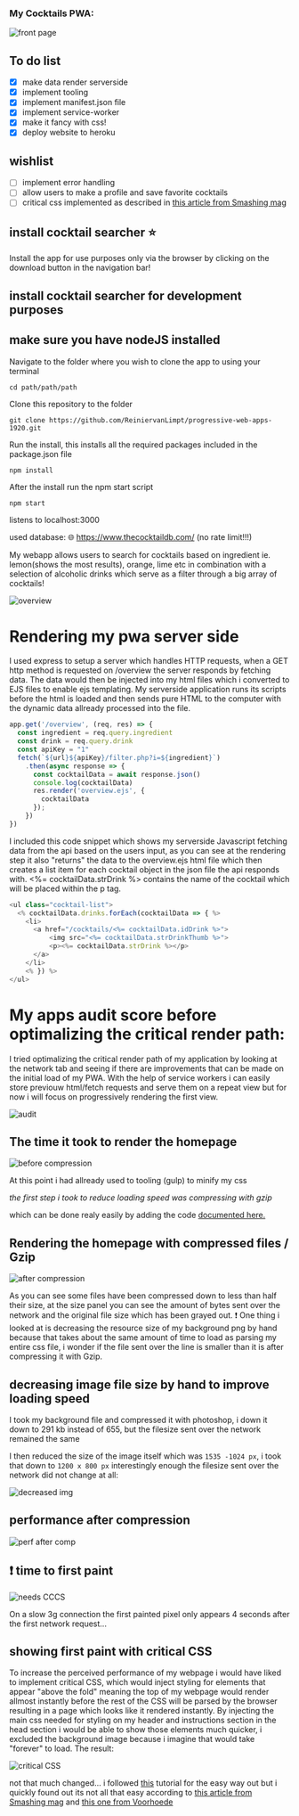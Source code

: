 ### My Cocktails PWA:

![front page](https://user-images.githubusercontent.com/36195440/77958156-e7741880-72d4-11ea-87ef-2838e10b0098.png)

## To do list

- [x] make data render serverside
- [x] implement tooling
- [x] implement manifest.json file
- [x] implement service-worker
- [x] make it fancy with css!
- [x] deploy website to heroku

## wishlist

- [ ] implement error handling
- [ ] allow users to make a profile and save favorite cocktails
- [ ] critical css implemented as described in [this article from Smashing mag](https://www.smashingmagazine.com/2015/08/understanding-critical-css/)

## install cocktail searcher :star:

Install the app for use purposes only via the browser by clicking on the download button in the navigation bar!

## install cocktail searcher for development purposes

## make sure you have nodeJS installed

Navigate to the folder where you wish to clone the app to using your terminal

`cd path/path/path`

Clone this repository to the folder

`git clone https://github.com/ReiniervanLimpt/progressive-web-apps-1920.git`

Run the install, this installs all the required packages included in the package.json file

`npm install`

After the install run the npm start script

`npm start`

listens to localhost:3000

used database: 🌐 https://www.thecocktaildb.com/ (no rate limit!!!)

My webapp allows users to search for cocktails based on ingredient ie. lemon(shows the most results), orange, lime etc in combination with a selection of alcoholic drinks which serve as a filter through a big array of cocktails!

![overview](https://user-images.githubusercontent.com/36195440/77958169-eba03600-72d4-11ea-80e9-d194e32ce760.png)

# Rendering my pwa server side

I used express to setup a server which handles HTTP requests, when a GET http method is requested on /overview the server responds by fetching data. The data would then be injected into my html files which i converted to EJS files to enable ejs templating. My serverside application runs its scripts before the html is loaded and then sends pure HTML to the computer with the dynamic data allready processed into the file.

```javascript
app.get('/overview', (req, res) => {
  const ingredient = req.query.ingredient
  const drink = req.query.drink
  const apiKey = "1"
  fetch(`${url}${apiKey}/filter.php?i=${ingredient}`)
    .then(async response => {
      const cocktailData = await response.json()
      console.log(cocktailData)
      res.render('overview.ejs', {
        cocktailData
      });
    })
})
```
I included this code snippet which shows my serverside Javascript fetching data from the api based on the users input, as you can see at the rendering step it also "returns" the data to the overview.ejs html file which then creates a list item for each cocktail object in the json file the api responds with. <%= cocktailData.strDrink %> contains the name of the cocktail which will be placed within the p tag.

  ```javascript
  <ul class="cocktail-list">
    <% cocktailData.drinks.forEach(cocktailData => { %>
      <li>
        <a href="/cocktails/<%= cocktailData.idDrink %>">
            <img src="<%= cocktailData.strDrinkThumb %>">
            <p><%= cocktailData.strDrink %></p>
        </a>
      </li>
      <% }) %>
  </ul>
  ```


# My apps audit score before optimalizing the critical render path:

I tried optimalizing the critical render path of my application by looking at the network tab and seeing if there are improvements that can be made on the initial load of my PWA. With the help of service workers i can easily store previouw html/fetch requests and serve them on a repeat view but for now i will focus on progressively rendering the first view. 

![audit](https://user-images.githubusercontent.com/36195440/78149437-4b622280-7436-11ea-8cc1-45d32863bab4.png)

## The time it took to render the homepage

![before compression](https://user-images.githubusercontent.com/36195440/78149533-66349700-7436-11ea-83e9-236e23bbff6f.png)

At this point i had allready used to tooling (gulp) to minify my css

*the first step i took to reduce loading speed was compressing with gzip*

which can be done realy easily by adding the code [documented here.](https://expressjs.com/en/advanced/best-practice-performance.html#use-gzip-compression)

## Rendering the homepage with compressed files / Gzip

![after compression](https://user-images.githubusercontent.com/36195440/78150252-51a4ce80-7437-11ea-9516-99d1602039df.png)

As you can see some files have been compressed down to less than half their size, at the size panel you can see the amount of bytes sent over the network and the original file size which has been grayed out.
:exclamation: One thing i looked at is decreasing the resource size of my background png by hand because that takes about the same amount of time to load as parsing my entire css file, i wonder if the file sent over the line is smaller than it is after compressing it with Gzip.

## decreasing image file size by hand to improve loading speed

I took my background file and compressed it with photoshop, i down it down to 291 kb instead of 655, but the filesize sent over the network remained the same

I then reduced the size of the image itself which was `1535 -1024 px`, i took that down to `1200 x 800 px` interestingly enough the filesize sent over the network did not change at all:

![decreased img](https://user-images.githubusercontent.com/36195440/78153374-48b5fc00-743b-11ea-9bba-ab306363a0dd.png)

## performance after compression

![perf after comp](https://user-images.githubusercontent.com/36195440/78154207-456f4000-743c-11ea-96ff-f15f10708c66.png)

## :exclamation: time to first paint

![needs CCCS](https://user-images.githubusercontent.com/36195440/78154424-8b2c0880-743c-11ea-8733-25d417a73509.png)

On a slow 3g connection the first painted pixel only appears 4 seconds after the first network request...

## showing first paint with critical CSS

To increase the perceived performance of my webpage i would have liked to implement critical CSS, which would inject styling for elements that appear "above the fold" meaning the top of my webpage would render allmost instantly before the rest of the CSS will be parsed by the browser resulting in a page which looks like it rendered instantly.
By injecting the main css needed for styling on my header and instructions section in the head section i would be able to show those elements much quicker, i excluded the background image because i imagine that would take "forever" to load. The result:

![critical CSS](https://user-images.githubusercontent.com/36195440/78168259-e7e4ee80-744f-11ea-96bf-04a0933f5212.png)

not that much changed... i followed [this](https://jonassebastianohlsson.com/criticalpathcssgenerator/) tutorial for the easy way out but i quickly found out its not all that easy according to [this article from Smashing mag](https://www.smashingmagazine.com/2015/08/understanding-critical-css/) and [this one from Voorhoede](https://www.voorhoede.nl/en/blog/why-our-website-is-faster-than-yours/#critical-css)
